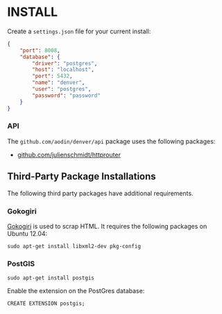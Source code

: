 INSTALL
=======

Create a `settings.json` file for your current install:

```json
{
    "port": 8008,
    "database": {
        "driver": "postgres",
        "host": "localhost",
        "port": 5432,
        "name": "denver",
        "user": "postgres",
        "password": "password"
    } 
}
```

### API

The `github.com/aodin/denver/api` package uses the following packages:

* [github.com/julienschmidt/httprouter](https://github.com/julienschmidt/httprouter)


Third-Party Package Installations
---------------------------------

The following third party packages have additional requirements.

### Gokogiri

[Gokogiri](https://github.com/moovweb/gokogiri) is used to scrap HTML. It requires the following packages on Ubuntu 12.04:

    sudo apt-get install libxml2-dev pkg-config


### PostGIS

    sudo apt-get install postgis

Enable the extension on the PostGres database:

    CREATE EXTENSION postgis;
